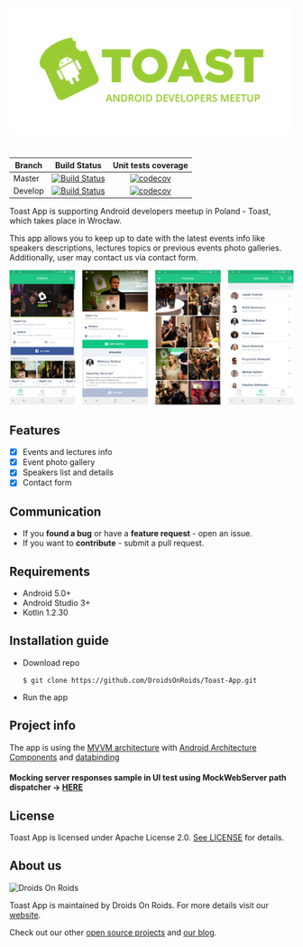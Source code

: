 ![Toast](art/Toast.png)
#
| Branch	| Build Status	| Unit tests coverage	|
|---	|:---:	|:---:	|
| Master   	| [![Build Status](https://www.bitrise.io/app/ba74361b1a7a3cbf/status.svg?token=YVdZUhzMcy2_l7dLxLlA9Q&branch=master)](https://www.bitrise.io/app/ba74361b1a7a3cbf)  	| [![codecov](https://codecov.io/gh/DroidsOnRoids/Toast-App/branch/master/graph/badge.svg?token=8u14InZcbW)](https://codecov.io/gh/DroidsOnRoids/Toast-App) 	|
| Develop  	| [![Build Status](https://www.bitrise.io/app/ba74361b1a7a3cbf/status.svg?token=YVdZUhzMcy2_l7dLxLlA9Q&branch=develop)](https://www.bitrise.io/app/ba74361b1a7a3cbf)  	|  [![codecov](https://codecov.io/gh/DroidsOnRoids/Toast-App/branch/develop/graph/badge.svg?token=8u14InZcbW)](https://codecov.io/gh/DroidsOnRoids/Toast-App) 	|

Toast App is supporting Android developers meetup in Poland - Toast, which takes place in Wrocław.

This app allows you to keep up to date with the latest events info like speakers descriptions, lectures topics or previous events photo galleries. Additionally, user may contact us via contact form.

![App screenshots](art/screenshots.png)

## Features
- [x] Events and lectures info
- [x] Event photo gallery
- [x] Speakers list and details
- [x] Contact form

## Communication
* If you **found a bug** or have a **feature request** - open an issue.
* If you want to **contribute** - submit a pull request.

## Requirements
* Android 5.0+
* Android Studio 3+
* Kotlin 1.2.30

## Installation guide
- Download repo
    ```
    $ git clone https://github.com/DroidsOnRoids/Toast-App.git
    ```
- Run the app

## Project info

The app is using the [MVVM architecture](https://en.wikipedia.org/wiki/Model–view–viewmodel) with [Android Architecture Components](https://developer.android.com/topic/libraries/architecture/index.html) and [databinding](https://developer.android.com/topic/libraries/data-binding/index.html)

#### Mocking server responses sample in UI test using MockWebServer path dispatcher -> [HERE](app/src/androidTest/SAMPLE.md)

## License
Toast App is licensed under Apache License 2.0. [See LICENSE](https://github.com/DroidsOnRoids/toast-app/blob/master/LICENSE) for details.

## About us
![Droids On Roids](http://i.imgur.com/J1XxjXL.png)

Toast App is maintained by Droids On Roids. For more details visit our [website](https://www.thedroidsonroids.com/).

Check out our other [open source projects](https://github.com/DroidsOnRoids) and [our blog](https://www.thedroidsonroids.com/blog).